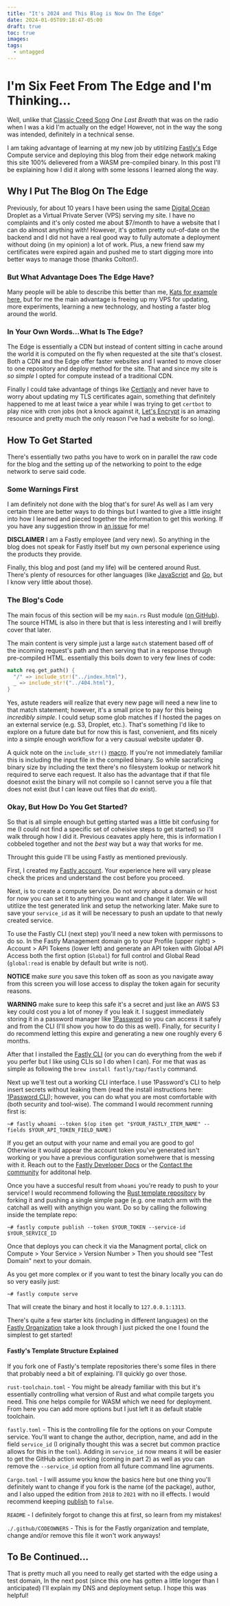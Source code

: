 ```yaml
---
title: "It's 2024 and This Blog is Now On The Edge"
date: 2024-01-05T09:18:47-05:00
draft: true
toc: true
images:
tags: 
  - untagged
---
```


#  I'm Six Feet From The Edge and I'm Thinking... 

Well, unlike that [Classic Creed Song](https://www.youtube.com/watch?v=qnkuBUAwfe0) _One Last Breath_ that was on the radio when I was a kid I'm actually on the edge! However, not in the way the song was intended, definitely in a technical sense.

I am taking advantage of learning at my new job by utitilzing [Fastly's](htttps://fastly.com) Edge Compute service and deploying this blog from their edge network making this site 100% delievered from a WASM pre-compiled binary. In this post I'll be explaining how I did it along with some lessons I learned along the way. 

## Why I Put The Blog On The Edge

Previously, for about 10 years I have been using the same [Digital Ocean](https://digitalocean.com) Droplet as a Virtual Private Server (VPS) serving my site. I have no complaints and it's only costed me about $7/month to have a website that I can do almost anything with! However, it's gotten pretty out-of-date on the backend and I did not have a real good way to fully automate a deployment without doing (in my opinion) a lot of work. Plus, a new friend saw my certificates were expired again and pushed me to start digging more into better ways to manage those (thanks Colton!).

### But What Advantage Does The Edge Have? 

Many people will be able to describe this better than me, [Kats for example here](https://www.fastly.com/blog/no-origin-static-websites-at-the-edge), but for me the main advantage is freeing up my VPS for updating, more experiments, learning a new technology, and hosting a faster blog around the world. 

### In Your Own Words...What Is The Edge?

The Edge is essentially a CDN but instead of content sitting in cache around the world it is computed on the fly when requested at the site that's closest. Both a CDN and the Edge offer faster websites and I wanted to move closer to one repository and deploy method for the site. That and since my site is _so simple_ I opted for compute instead of a traditional CDN.

Finally I could take advantage of things like [Certianly](https://docs.fastly.com/products/certainly) and never have to worry about updating my TLS certificates again, something that definitely happened to me at least twice a year while I was trying to get `certbot` to play nice with cron jobs (not a knock against it, [Let's Encrypt](https://letsencrypt.org/) is an amazing resource and pretty much the only reason I've had a website for so long).

## How To Get Started 

There's essentially two paths you have to work on in parallel the raw code for the blog and the setting up of the networking to point to the edge network to serve said code. 

### Some Warnings First 

I am definitely not done with the blog that's for sure! As well as I am very certain there are better ways to do things but I wanted to give a little insight into how I learned and pieced together the information to get this working. If you have any suggestion throw in [an issue](https://github.com/deg4uss3r/hosfe.lt/issues) for me!

**DISCLAIMER** I am a Fastly employee (and very new). So anything in the blog does not speak for Fastly itself but my own personal experience using the products they provide. 

Finally, this blog and post (and my life) will be centered around Rust. There's plenty of resources for other languages (like [JavaScript](https://developer.fastly.com/learning/compute/javascript/) and [Go](https://developer.fastly.com/learning/compute/go/), but I know very little about those).

### The Blog's Code 

The main focus of this section will be my `main.rs` Rust module ([on GitHub](https://github.com/deg4uss3r/hosfe.lt/src/main.rs)). The source HTML is also in there but that is less interesting and I will breifly cover that later. 

The main content is very simple just a large `match` statement based off of the incoming request's path and then serving that in a response through pre-compiled HTML. essentially this boils down to very few lines of code: 

```rust
match req.get_path() {
  "/" => include_str!("../index.html"),
  _ => include_str!("../404.html"),
} 
```

Yes, astute readers will realize that every new page will need a new line to that match statement; however, it's a small price to pay for this being _incredibly simple_. I could setup some glob matches if I hosted the pages on an external service (e.g. S3, Droplet, etc.). That's something I'd like to explore on a future date but for now this is fast, convenient, and fits nicely into a simple enough workflow for a very causual website updater 😅.

A quick note on the `include_str!()` [macro](https://doc.rust-lang.org/std/macro.include_str.html). If you're not immediately familiar this is including the input file in the compiled binary. So while sacraficing binary size by including the text there's no filesystem lookup or network hit required to serve each request. It also has the advantage that if that file doesnot exist the binary will not compile so I cannot serve you a file that does not exist (but I can leave out files that _do_ exist).

### Okay, But How Do You Get Started? 

So that is all simple enough but getting started was a little bit confusing for me (I could not find a specific set of coheisive steps to get started) so I'll walk through how I did it. Previous ceavates apply here, this is information I cobbeled together and not the _best_ way but a way that works for me.

Throught this guide I'll be using Fastly as mentioned previously. 

First, I created my [Fastly account](https://manage.fastly.com/home). Your experience here will vary please check the prices and understand the cost before you proceed.

Next, is to create a compute service. Do not worry about a domain or host for now you can set it to anything you want and change it later. We will utitlize the test generated link and setup the networking later. Make sure to save your `service_id` as it will be necessary to push an update to that newly created service.

To use the Fastly CLI (next step) you'll need a new token with permissons to do so. In the Fastly Management domain go to your Profile (upper right) > Account > API Tokens (lower left) and generate an API token with Global API Access both the first option (`Global`) for full control and Global Read (`global:read` is enable by default but write is not).

**NOTICE** make _sure_ you save this token off as soon as you navigate away from this screen you will lose access to display the token again for security reasons.

**WARNING** make sure to keep this safe it's a secret and just like an AWS S3 key could cost you a lot of money if you leak it. I suggest immediately storing it in a password manager like [1Password](https://1password.com/) so you can access it safely and from the CLI (I'll show you how to do this as well). Finally, for security I do recommend letting this expire and generating a new one roughly every 6 months.

After that I installed the [Fastly CLI](https://developer.fastly.com/reference/cli/) (or you can do everything from the web if you perfer but I like using CLIs so I do when I can). For me that was as simple as following the `brew install fastly/tap/fastly` command. 

Next up we'll test out a working CLI interface. I use 1Password's CLI to help insert secrets without leaking them (read the install instructions here: [1Password CLI](https://developer.1password.com/docs/cli/get-started/)); however, you can do what you are most comfortable with (both security and tool-wise). The command I would recomment running first is: 

```fish
~# fastly whoami --token $(op item get "$YOUR_FASTLY_ITEM_NAME" --fields $YOUR_API_TOKEN_FIELD_NAME)
```

If you get an output with your name and email you are good to go! Otherwise it would appear the account token you've generated isn't working or you have a previous configuration somehwere that is messing with it. Reach out to the [Fastly Developer Docs](https://developer.fastly.com/) or the [Contact the community](https://community.fastly.com/) for additonal help.

Once you have a succesful result from `whoami` you're ready to push to your service! I would recommend following the [Rust template repository](https://github.com/fastly/compute-starter-kit-rust-default) by forking it and pushing a single simple page (e.g. one match arm with the catchall as well) with anythign you want. Do so by calling the following inside the template repo: 

```fish
~# fastly compute publish --token $YOUR_TOKEN --service-id $YOUR_SERVICE_ID
```

Once that deploys you can check it via the Managment portal, click on Compute > Your Service > Version Number > Then you should see "Test Domain" next to your domain. 

As you get more complex or if you want to test the binary locally you can do so very easily just: 

```fish
~# fastly compute serve
```

That will create the binary and host it locally to `127.0.0.1:1313`.

There's quite a few starter kits (including in different languages) on the [Fastly Organization](https://github.com/search?q=%22fastly%2Fcompute-starter-kit%22+owner%3Afastly+&type=repositories) take a look through I just picked the one I found the simplest to get started!

#### Fastly's Template Structure Explained

If you fork one of Fastly's template repositories there's some files in there that probably need a bit of explaining. I'll quickly go over those. 

`rust-toolchain.toml` - You might be already familiar with this but it's essentially controlling what version of Rust and what compile targets you need. This one helps compile for WASM which we need for deployment. From here you can add more options but I just left it as default stable toolchain. 

`fastly.toml` - This is the controlling file for the options on your Compute service. You'll want to change the author, decription, name, and add in the field `service_id` (I originally thought this was a secret but common practice allows for this in the `toml`). Adding in `service_id` now means it will be easier to get the GitHub action working (coming in part 2) as well as you can remove the `--service_id` option from all future command line agruments. 

`Cargo.toml` - I will assume you know the basics here but one thing you'll definitely want to change if you fork is the name (of the package), author, and I also upped the edition from `2018` to `2021` with no ill effects. I would recommend keeping [publish](https://doc.rust-lang.org/cargo/reference/manifest.html#the-publish-field) to `false`.

`README` - I definitely forgot to change this at first, so learn from my mistakes! 

`./.github/CODEOWNERS` - This is for the Fastly organization and template, change and/or remove this file it won't work anyways!

## To Be Continued...

That is pretty much all you need to really get started with the edge using a test domain, In the next post (since this one has gotten a little longer than I anticipated) I'll explain my DNS and deployment setup. I hope this was helpful!
